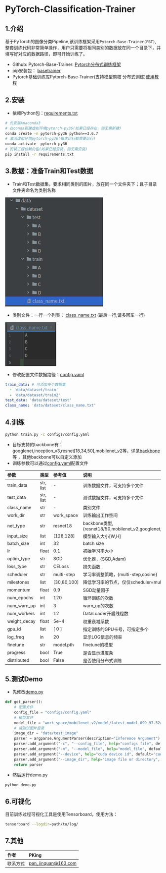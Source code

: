 # PyTorch-Classification-Trainer

## 1.介绍

基于PyTorch的图像分类Pipeline,该训练框架采用`Pytorch-Base-Trainer(PBT)`,
整套训练代码非常简单操作，用户只需要将相同类别的数据放在同一个目录下，并填写好对应的数据路径，即可开始训练了。

- Github: Pytorch-Base-Trainer: [Pytorch分布式训练框架](https://github.com/PanJinquan/Pytorch-Base-Trainer)
- pip安装包： [basetrainer](https://pypi.org/project/basetrainer/)
- Pytorch基础训练库Pytorch-Base-Trainer(支持模型剪枝 分布式训练)[使用教程](https://panjinquan.blog.csdn.net/article/details/122662902)


## 2.安装
- 依赖Python包：[requirements.txt](./requirements.txt)

```bash
# 先安装Anaconda3
# 在conda新建虚拟环境pytorch-py36(如果已经存在，则无需新建)
conda create -n pytorch-py36 python==3.6.7
# 激活虚拟环境pytorch-py36(每次运行都需要运行)
conda activate  pytorch-py36
# 安装工程依赖的包(如果已经安装，则无需安装)
pip install -r requirements.txt
```

## 3.数据：准备Train和Test数据

- Train和Test数据集，要求相同类别的图片，放在同一个文件夹下；且子目录文件夹命名为类别名称
  
![](docs/98eb1599.png)

- 类别文件：一行一个列表： [class_name.txt](data/dataset/class_name.txt) (最后一行,请多回车一行)

![](docs/37081789.png)

- 修改配置文件数据路径：[config.yaml](configs/config.yaml)
```yaml
train_data: # 可添加多个数据集
  - 'data/dataset/train' 
  - 'data/dataset/train2'
test_data: 'data/dataset/test'
class_name: 'data/dataset/class_name.txt'
```

## 4.训练
```bash
python train.py -c configs/config.yaml 
```

- 目标支持的backbone有：googlenet,inception_v3,resnet[18,34,50],mobilenet_v2等，详见[backbone](classifier/models/build_models.py)等
  ，其他backbone可以自定义添加
- 训练参数可以通过[config.yaml](configs/config.yaml)配置文件

| **参数**      | **类型**      | **参考值**   | **说明**                                       |
|:-------------|:------------|:------------|:---------------------------------------------|
| train_data   | str, list   | -           | 训练数据文件，可支持多个文件                               |
| test_data    | str, list   | -           | 测试数据文件，可支持多个文件                               |
| class_name   | str         | -           | 类别文件                               |
| work_dir     | str         | work_space  | 训练输出工作空间                                     |
| net_type     | str         | resnet18    | backbone类型,{resnet18/50,mobilenet_v2,googlenet,inception_v3} |
| input_size   | list        | [128,128]   | 模型输入大小[W,H]                                  |
| batch_size   | int         | 32          | batch size                                   |
| lr           | float       | 0.1         | 初始学习率大小                                      |
| optim_type   | str         | SGD         | 优化器，{SGD,Adam}                               |
| loss_type    | str         | CELoss      | 损失函数                                         |
| scheduler    | str         | multi-step  | 学习率调整策略，{multi-step,cosine}                  |
| milestones   | list        | [30,80,100] | 降低学习率的节点，仅仅scheduler=multi-step有效            |
| momentum     | float       | 0.9         | SGD动量因子                                      |
| num_epochs   | int         | 120         | 循环训练的次数                                      |
| num_warn_up  | int         | 3           | warn_up的次数                                   |
| num_workers  | int         | 12          | DataLoader开启线程数                              |
| weight_decay | float       | 5e-4        | 权重衰减系数                                       |
| gpu_id       | list        | [ 0 ]       | 指定训练的GPU卡号，可指定多个                             |
| log_freq     | in          | 20          | 显示LOG信息的频率                                   |
| finetune     | str         | model.pth   | finetune的模型                                  |
| progress     | bool        | True        | 是否显示进度条                                      |
| distributed  | bool        | False       | 是否使用分布式训练                                    |

## 5.测试Demo

- 先修改[demo.py](demo.py)

```python 配置文件
def get_parser():
    # 配置文件
    config_file = "configs/config.yaml"
    # 模型文件
    model_file = "work_space/mobilenet_v2/model/latest_model_099_97.5248.pth"
    # 待测试图片目录
    image_dir = "data/test_image"
    parser = argparse.ArgumentParser(description="Inference Argument")
    parser.add_argument("-c", "--config_file", help="configs file", default=config_file, type=str)
    parser.add_argument("-m", "--model_file", help="model_file", default=model_file, type=str)
    parser.add_argument("--device", help="cuda device id", default="cuda:0", type=str)
    parser.add_argument("--image_dir", help="image file or directory", default=image_dir, type=str)
    return parser
```

- 然后运行demo.py

```bash
python demo.py
```

## 6.可视化

目前训练过程可视化工具是使用Tensorboard，使用方法：

```bash
tensorboard --logdir=path/to/log/
```

## 7.其他

| 作者        | PKing               |
|:------------|:--------------------|
| 联系方式    | pan_jinquan@163.com | 
